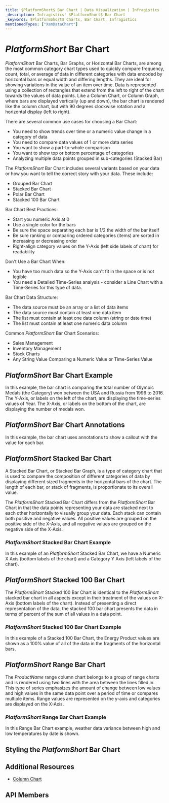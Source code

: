 ```yaml
---
title: $PlatformShort$ Bar Chart | Data Visualization | Infragistics
_description: Infragistics' $PlatformShort$ Bar Chart
_keywords: $PlatformShort$ Charts, Bar Chart, Infragistics
mentionedTypes: ["XamDataChart"]
---
```

# $PlatformShort$ Bar Chart

$PlatformShort$ Bar Charts, Bar Graphs, or Horizontal Bar Charts, are among the most common category chart types used to quickly compare frequency, count, total, or average of data in different categories with data encoded by horizontal bars or equal width and differing lengths. They are ideal for showing variations in the value of an item over time. Data is represented using a collection of rectangles that extend from the left to right of the chart towards the values of data points. Like a Column Chart, or Column Graph, where bars are displayed vertically (up and down), the bar chart is rendered like the column chart, but with 90 degrees clockwise rotation and a horizontal display (left to right).

There are several common use cases for choosing a Bar Chart: 

- You need to show trends over time or a numeric value change in a category of data 
- You need to compare data values of 1 or more data series 
- You want to show a part-to-whole comparison 
- You want to show top or bottom percentage of categories 
- Analyzing multiple data points grouped in sub-categories (Stacked Bar) 

The $PlatformShort$ Bar Chart includes several variants based on your data or how you want to tell the correct story with your data. These include: 

- Grouped Bar Chart 
- Stacked Bar Chart 
- Polar Bar Chart 
- Stacked 100 Bar Chart 

Bar Chart Best Practices: 

- Start you numeric Axis at 0 
- Use a single color for the bars  
- Be sure the space separating each bar is 1/2 the width of the bar itself 
- Be sure ranking or comparing ordered categories (items) are  sorted in increasing or decreasing order 
- Right-align category values on the Y-Axis (left side labels of chart) for readability 

Don't Use a Bar Chart When: 

- You have too much data so the Y-Axis can't fit in the space or is not legible 
- You need a Detailed Time-Series analysis  - consider a Line Chart with a Time-Series for this type of data.

Bar Chart Data Structure: 

- The data source must be an array or a list of data items 
- The data source must contain at least one data item  
- The list must contain at least one data column (string or date time)  
- The list must contain at least one numeric data column 

Common $PlatformShort$ Bar Chart Scenarios: 

- Sales Management 
- Inventory Management 
- Stock Charts 
- Any String Value Comparing a Numeric Value or Time-Series Value 

## $PlatformShort$ Bar Chart Example

In this example, the bar chart is comparing the total number of Olympic Medals (the Category) won between the USA and Russia from 1996 to 2016. The Y-Axis, or labels on the left of the chart, are displaying the time-series values of Year. The X-Axis, or labels on the bottom of the chart, are displaying the number of medals won.

<!-- <div class="sample-container loading" style="height: 500px">
    <iframe></iframe>
</div>
<div class="divider--half"></div> -->

## $PlatformShort$ Bar Chart Annotations

In this example, the bar chart uses annotations to show a callout with the value for each bar.

<!-- <div class="sample-container loading" style="height: 500px">
    <iframe></iframe>
</div>
<div class="divider--half"></div> -->

## $PlatformShort$ Stacked Bar Chart

A Stacked Bar Chart, or Stacked Bar Graph, is a type of category chart that is used to compare the composition of different categories of data by displaying different sized fragments in the horizontal bars of the chart. The length of each bar, or stack of fragments, is proportionate to its overall value. 

The $PlatformShort$ Stacked Bar Chart differs from the $PlatformShort$ Bar Chart in that the data points representing your data are stacked next to each other horizontally to visually group your data. Each stack can contain both positive and negative values. All positive values are grouped on the positive side of the X-Axis, and all negative values are grouped on the negative side of the X-Axis.

### $PlatformShort$ Stacked Bar Chart Example 

In this example of an $PlatformShort$ Stacked Bar Chart, we have a Numeric X Axis (bottom labels of the chart) and a Category Y Axis (left labels of the chart).

<!-- <div class="sample-container loading" style="height: 500px">
    <iframe></iframe>
</div>
<div class="divider--half"></div> -->

## $PlatformShort$ Stacked 100 Bar Chart

The $PlatformShort$ Stacked 100 Bar Chart is identical to the $PlatformShort$ stacked bar chart in all aspects except in their treatment of the values on X-Axis (bottom labels of the chart). Instead of presenting a direct representation of the data, the stacked 100 bar chart presents the data in terms of percent of the sum of all values in a data point.

### $PlatformShort$ Stacked 100 Bar Chart Example 

In this example of a Stacked 100 Bar Chart, the Energy Product values are shown as a 100% value of all of the data in the fragments of the horizontal bars.

<!-- <div class="sample-container loading" style="height: 500px">
    <iframe></iframe>
</div>
<div class="divider--half"></div> -->

## $PlatformShort$ Range Bar Chart

The $ProductName$ range column chart belongs to a group of range charts and is rendered using two lines with the area between the lines filled in. This type of series emphasizes the amount of change between low values and high values in the same data point over a period of time or compares multiple items. Range values are represented on the y-axis and categories are displayed on the X-Axis.

### $PlatformShort$ Range Bar Chart Example 

In this Range Bar Chart example, weather data variance between high and low temperatures by date is shown.

<!-- <div class="sample-container loading" style="height: 500px">
    <iframe></iframe>
</div>
<div class="divider--half"></div> -->

## Styling the $PlatformShort$ Bar Chart

<!-- <div class="sample-container loading" style="height: 500px">
    <iframe></iframe>
</div>
<div class="divider--half"></div> -->

## Additional Resources
- [Column Chart](chart-types-column.md)

## API Members
<!-- TODO list API links used in this topic -->
